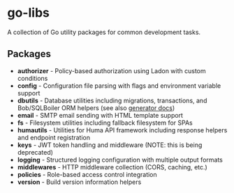 # go-libs

A collection of Go utility packages for common development tasks.

## Packages

- **authorizer** - Policy-based authorization using Ladon with custom conditions
- **config** - Configuration file parsing with flags and environment variable support
- **dbutils** - Database utilities including migrations, transactions, and Bob/SQLBoiler ORM helpers (see also [generator docs](dbutils/ops/gen/README.md))
- **email** - SMTP email sending with HTML template support
- **fs** - Filesystem utilities including fallback filesystem for SPAs
- **humautils** - Utilities for Huma API framework including response helpers and endpoint registration
- **keys** - JWT token handling and middleware (NOTE: this is being deprecated)
- **logging** - Structured logging configuration with multiple output formats
- **middlewares** - HTTP middleware collection (CORS, caching, etc.)
- **policies** - Role-based access control integration
- **version** - Build version information helpers
